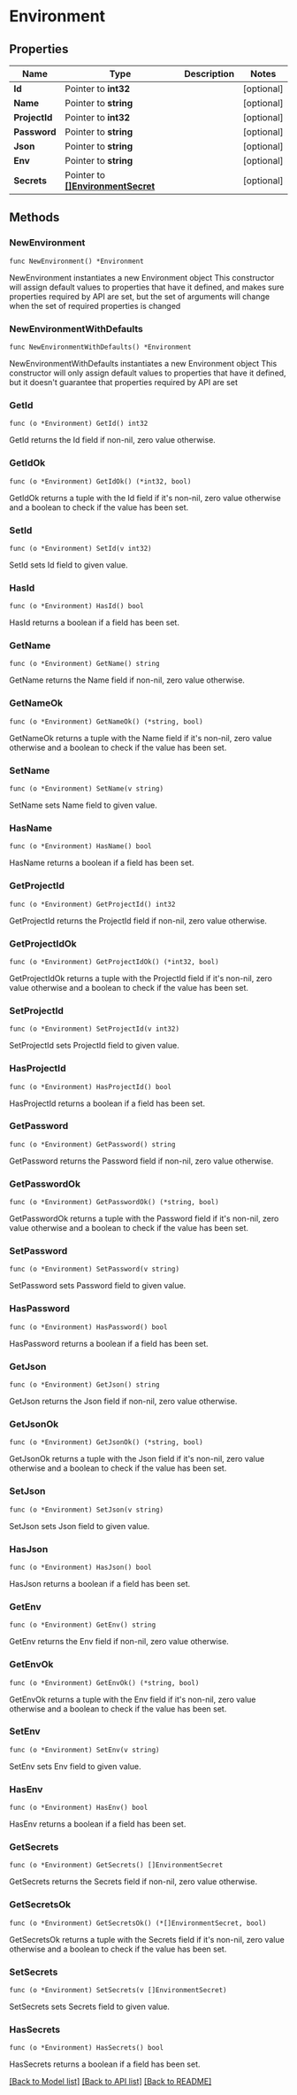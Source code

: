 # Environment

## Properties

Name | Type | Description | Notes
------------ | ------------- | ------------- | -------------
**Id** | Pointer to **int32** |  | [optional] 
**Name** | Pointer to **string** |  | [optional] 
**ProjectId** | Pointer to **int32** |  | [optional] 
**Password** | Pointer to **string** |  | [optional] 
**Json** | Pointer to **string** |  | [optional] 
**Env** | Pointer to **string** |  | [optional] 
**Secrets** | Pointer to [**[]EnvironmentSecret**](EnvironmentSecret.md) |  | [optional] 

## Methods

### NewEnvironment

`func NewEnvironment() *Environment`

NewEnvironment instantiates a new Environment object
This constructor will assign default values to properties that have it defined,
and makes sure properties required by API are set, but the set of arguments
will change when the set of required properties is changed

### NewEnvironmentWithDefaults

`func NewEnvironmentWithDefaults() *Environment`

NewEnvironmentWithDefaults instantiates a new Environment object
This constructor will only assign default values to properties that have it defined,
but it doesn't guarantee that properties required by API are set

### GetId

`func (o *Environment) GetId() int32`

GetId returns the Id field if non-nil, zero value otherwise.

### GetIdOk

`func (o *Environment) GetIdOk() (*int32, bool)`

GetIdOk returns a tuple with the Id field if it's non-nil, zero value otherwise
and a boolean to check if the value has been set.

### SetId

`func (o *Environment) SetId(v int32)`

SetId sets Id field to given value.

### HasId

`func (o *Environment) HasId() bool`

HasId returns a boolean if a field has been set.

### GetName

`func (o *Environment) GetName() string`

GetName returns the Name field if non-nil, zero value otherwise.

### GetNameOk

`func (o *Environment) GetNameOk() (*string, bool)`

GetNameOk returns a tuple with the Name field if it's non-nil, zero value otherwise
and a boolean to check if the value has been set.

### SetName

`func (o *Environment) SetName(v string)`

SetName sets Name field to given value.

### HasName

`func (o *Environment) HasName() bool`

HasName returns a boolean if a field has been set.

### GetProjectId

`func (o *Environment) GetProjectId() int32`

GetProjectId returns the ProjectId field if non-nil, zero value otherwise.

### GetProjectIdOk

`func (o *Environment) GetProjectIdOk() (*int32, bool)`

GetProjectIdOk returns a tuple with the ProjectId field if it's non-nil, zero value otherwise
and a boolean to check if the value has been set.

### SetProjectId

`func (o *Environment) SetProjectId(v int32)`

SetProjectId sets ProjectId field to given value.

### HasProjectId

`func (o *Environment) HasProjectId() bool`

HasProjectId returns a boolean if a field has been set.

### GetPassword

`func (o *Environment) GetPassword() string`

GetPassword returns the Password field if non-nil, zero value otherwise.

### GetPasswordOk

`func (o *Environment) GetPasswordOk() (*string, bool)`

GetPasswordOk returns a tuple with the Password field if it's non-nil, zero value otherwise
and a boolean to check if the value has been set.

### SetPassword

`func (o *Environment) SetPassword(v string)`

SetPassword sets Password field to given value.

### HasPassword

`func (o *Environment) HasPassword() bool`

HasPassword returns a boolean if a field has been set.

### GetJson

`func (o *Environment) GetJson() string`

GetJson returns the Json field if non-nil, zero value otherwise.

### GetJsonOk

`func (o *Environment) GetJsonOk() (*string, bool)`

GetJsonOk returns a tuple with the Json field if it's non-nil, zero value otherwise
and a boolean to check if the value has been set.

### SetJson

`func (o *Environment) SetJson(v string)`

SetJson sets Json field to given value.

### HasJson

`func (o *Environment) HasJson() bool`

HasJson returns a boolean if a field has been set.

### GetEnv

`func (o *Environment) GetEnv() string`

GetEnv returns the Env field if non-nil, zero value otherwise.

### GetEnvOk

`func (o *Environment) GetEnvOk() (*string, bool)`

GetEnvOk returns a tuple with the Env field if it's non-nil, zero value otherwise
and a boolean to check if the value has been set.

### SetEnv

`func (o *Environment) SetEnv(v string)`

SetEnv sets Env field to given value.

### HasEnv

`func (o *Environment) HasEnv() bool`

HasEnv returns a boolean if a field has been set.

### GetSecrets

`func (o *Environment) GetSecrets() []EnvironmentSecret`

GetSecrets returns the Secrets field if non-nil, zero value otherwise.

### GetSecretsOk

`func (o *Environment) GetSecretsOk() (*[]EnvironmentSecret, bool)`

GetSecretsOk returns a tuple with the Secrets field if it's non-nil, zero value otherwise
and a boolean to check if the value has been set.

### SetSecrets

`func (o *Environment) SetSecrets(v []EnvironmentSecret)`

SetSecrets sets Secrets field to given value.

### HasSecrets

`func (o *Environment) HasSecrets() bool`

HasSecrets returns a boolean if a field has been set.


[[Back to Model list]](../README.md#documentation-for-models) [[Back to API list]](../README.md#documentation-for-api-endpoints) [[Back to README]](../README.md)


